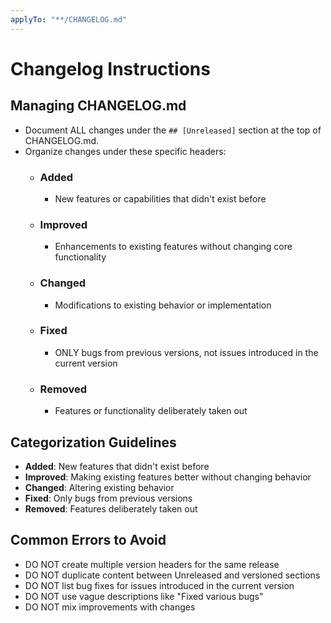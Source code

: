 ```yaml
---
applyTo: "**/CHANGELOG.md"
---
```


# Changelog Instructions

## Managing CHANGELOG.md

- Document ALL changes under the `## [Unreleased]` section at the top of CHANGELOG.md.
- Organize changes under these specific headers:
  - ### Added
    - New features or capabilities that didn't exist before
  - ### Improved
    - Enhancements to existing features without changing core functionality
  - ### Changed
    - Modifications to existing behavior or implementation
  - ### Fixed
    - ONLY bugs from previous versions, not issues introduced in the current version
  - ### Removed
    - Features or functionality deliberately taken out

## Categorization Guidelines

- **Added**: New features that didn't exist before
- **Improved**: Making existing features better without changing behavior
- **Changed**: Altering existing behavior
- **Fixed**: Only bugs from previous versions
- **Removed**: Features deliberately taken out

## Common Errors to Avoid

- DO NOT create multiple version headers for the same release
- DO NOT duplicate content between Unreleased and versioned sections
- DO NOT list bug fixes for issues introduced in the current version
- DO NOT use vague descriptions like "Fixed various bugs"
- DO NOT mix improvements with changes
